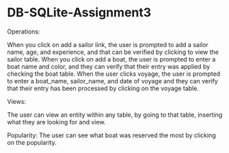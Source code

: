 # DB-SQLite-Assignment3
 
Operations:

When you click on add a sailor link, the user is prompted to add a sailor name, age, and experience, and that can be verified by clicking to view the sailor table.
When you click on add a boat, the user is prompted to enter a boat name and color, and they can verify that their entry was applied by checking the boat table.
When  the user clicks voyage, the user is prompted to enter a boat_name, sailor_name, and date of voyage and they can verify that their entry has been processed by clicking on the voyage table.


Views:

The user can view an entity within any table, by going to that table, inserting what they are looking for and view.

Popularity: The user can see what boat was reserved the most by clicking on the popularity.
